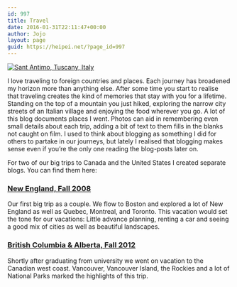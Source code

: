 ```yaml
---
id: 997
title: Travel
date: 2016-01-31T22:11:47+00:00
author: Jojo
layout: page
guid: https://heipei.net/?page_id=997
---
```

<div class="img aligncenter">
  <a href="https://www.flickr.com/photos/heipei/9403736812/" title="Sant Antimo, Tuscany, Italy"><img src="https://farm8.staticflickr.com/7341/9403736812_97ac7a2fc5_b.jpg" alt="Sant Antimo, Tuscany, Italy" /></a>
</div>

I love traveling to foreign countries and places. Each journey has broadened my horizon more than anything else. After some time you start to realise that traveling creates the kind of memories that stay with you for a lifetime. Standing on the top of a mountain you just hiked, exploring the narrow city streets of an Italian village and enjoying the food wherever you go. A lot of this blog documents places I went. Photos can aid in remembering even small details about each trip, adding a bit of text to them fills in the blanks not caught on film. I used to think about blogging as something I did for others to partake in our journeys, but lately I realised that blogging makes sense even if you&#8217;re the only one reading the blog-posts later on.

For two of our big trips to Canada and the United States I created separate blogs. You can find them here:

### [New England, Fall 2008](https://heipei.net/newengland/)

Our first big trip as a couple. We flow to Boston and explored a lot of New England as well as Quebec, Montreal, and Toronto. This vacation would set the tone for our vacations: Little advance planning, renting a car and seeing a good mix of cities as well as beautiful landscapes.

### [British Columbia & Alberta, Fall 2012](https://heipei.net/westcoast/)

Shortly after graduating from university we went on vacation to the Canadian west coast. Vancouver, Vancouver Island, the Rockies and a lot of National Parks marked the highlights of this trip.